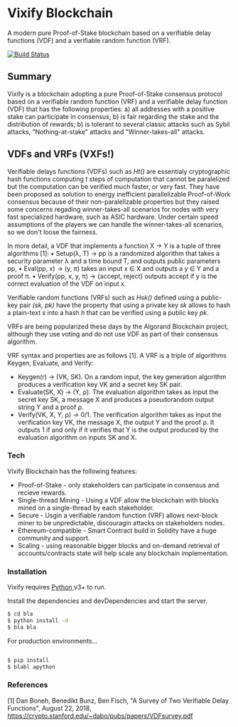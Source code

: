 # Vixify Blockchain

A modern pure Proof-of-Stake blockchain based on a verifiable delay functions (VDF) and a verifiable random function (VRF). 

[![Build Status](https://travis-ci.org/joemccann/dillinger.svg?branch=master)](https://travis-ci.org/joemccann/dillinger)

## Summary

Vixify is a blockchain adopting a pure Proof-of-Stake consensus protocol based on a verifiable random function (VRF) and a verifiable delay function (VDF) that has the following properties: a) all addresses with a positive stake can participate in consensus; b) is fair regarding the stake and the distribution of rewards; b) is tolerant to several classic attacks such as Sybil attacks, "Nothing-at-stake" attacks and "Winner-takes-all" attacks.

##  VDFs and VRFs (VXFs!)

Verifiable delays functions (VDFs) such as *Ht()* are essentialy cryptographic hash functions computing *t* steps of computation that cannot be paralelized but the computation can be verified much faster, or very fast. They have been proposed as solution to energy inefficient parallelizable Proof-of-Work consensus because of their non-paralelizable properties but they raised some concerns regading winner-takes-all scenarios for nodes with very fast specialized hardware, such as ASIC hardware. Under certain speed assumptions of the players we can handle the winner-takes-all scenarios, so we don't loose the fairness.

In more detail, a VDF that implements a function X → Y is a tuple of three algorithms [1]:
• Setup(λ, T) → pp is a randomized algorithm that takes a security parameter λ and a time
bound T, and outputs public parameters pp,
• Eval(pp, x) → (y, π) takes an input x ∈ X and outputs a y ∈ Y and a proof π.
• Verify(pp, x, y, π) → {accept, reject} outputs accept if y is the correct evaluation of the VDF
on input x.

Verifiable random functions (VRFs) such as *Hsk()* defined using a public-key pair *(sk, pk)* have the property that using a private key *sk* allows to hash a plain-text *s* into a hash *h* that can be verified using a public key *pk*.

VRFs are being popularized these days by the Algorand Blockchain project, although they use voting and do not use VDF as part of their consensus algorithm.

VRF syntax and properties are as follows [1]. A VRF is a triple of algorithms Keygen, Evaluate, and Verify:

 - Keygen(r) → (VK, SK). On a random input, the key generation algorithm produces a verification key VK and a secret key SK pair.
 - Evaluate(SK, X) → (Y, ⍴). The evaluation algorithm takes as input the secret key SK, a message X and produces a pseudorandom output string Y and a proof ⍴.
 - Verify(VK, X, Y, ⍴) → 0/1. The verification algorithm takes as input the verification key VK, the message X, the output Y and the proof ⍴. It outputs 1 if and only if it verifies that Y is the output produced by the evaluation algorithm on inputs SK and X.

### Tech

Vixify Blockchain has the following features:

* Proof-of-Stake - only stakeholders can participate in consensus and recieve rewards.
* Single-thread Mining - Using a VDF allow the blockchain with blocks mined on a single-thread by each stakeholder.
* Secure - Usgin a verifiable random function (VRF) allows next-block miner to be unpredictable, discouragin attacks on stakeholders nodes.
* Ethereum-compatible - Smart Contract build in Solidity have a huge community and support.
* Scaling - using reasonable bigger blocks and on-demand retrieval of accounts/contracts state will help scale any blockchain implementation.

### Installation

Vixify requires [Python ](https://python.org/) v3+ to run.

Install the dependencies and devDependencies and start the server.

```sh
$ cd bla
$ python install -d
$ bla bla
```

For production environments...

```sh

$ pip install 
$ blabl apython
```

### References

[1] Dan Boneh, Benedikt Bunz, Ben Fisch, "A Survey of Two Verifiable Delay Functions", August 22, 2018,  https://crypto.stanford.edu/~dabo/pubs/papers/VDFsurvey.pdf
